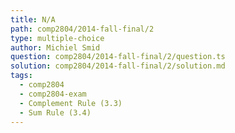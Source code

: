 ```yaml
---
title: N/A
path: comp2804/2014-fall-final/2
type: multiple-choice
author: Michiel Smid
question: comp2804/2014-fall-final/2/question.ts
solution: comp2804/2014-fall-final/2/solution.md
tags:
  - comp2804
  - comp2804-exam
  - Complement Rule (3.3)
  - Sum Rule (3.4)
---
```

